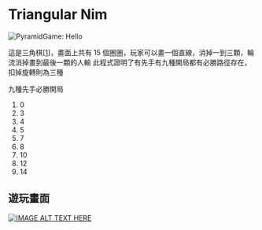 # Triangular Nim
![PyramidGame: Hello](https://github.com/Truth0906/PyramidGame/blob/master/Logo.png)

這是三角棋[[1]]，畫面上共有 15 個圈圈，玩家可以畫一個直線，消掉一到三顆，輪流消掉畫到最後一顆的人輸
此程式證明了有先手有九種開局都有必勝路徑存在，扣掉旋轉則為三種

九種先手必勝開局
1. 0
2. 3
3. 4
4. 5
5. 7
6. 8
7. 10
8. 12
9. 14

[1]: https://zh.wikipedia.org/wiki/%E4%B8%89%E8%A7%92%E6%A3%8B

## 遊玩畫面
[![IMAGE ALT TEXT HERE](https://img.youtube.com/vi/YYnCp8yZIUw/0.jpg)](https://www.youtube.com/watch?v=YYnCp8yZIUw)
